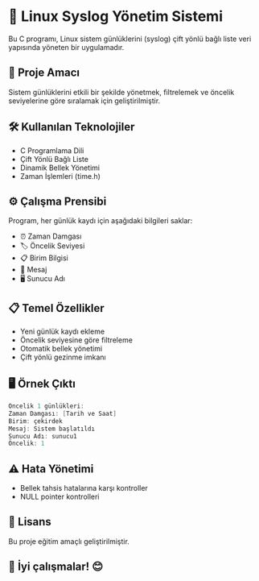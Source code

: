 # 📝 Linux Syslog Yönetim Sistemi

Bu C programı, Linux sistem günlüklerini (syslog) çift yönlü bağlı liste veri yapısında yöneten bir uygulamadır.

## 🎯 Proje Amacı
Sistem günlüklerini etkili bir şekilde yönetmek, filtrelemek ve öncelik seviyelerine göre sıralamak için geliştirilmiştir.

## 🛠️ Kullanılan Teknolojiler
* C Programlama Dili
* Çift Yönlü Bağlı Liste
* Dinamik Bellek Yönetimi
* Zaman İşlemleri (time.h)

## ⚙️ Çalışma Prensibi
Program, her günlük kaydı için aşağıdaki bilgileri saklar:
* ⏰ Zaman Damgası
* 🏷️ Öncelik Seviyesi
* 📋 Birim Bilgisi
* 💬 Mesaj
* 🖥️ Sunucu Adı

## 📋 Temel Özellikler
* Yeni günlük kaydı ekleme
* Öncelik seviyesine göre filtreleme
* Otomatik bellek yönetimi
* Çift yönlü gezinme imkanı

## 🖥️ Örnek Çıktı
```c
Öncelik 1 günlükleri:
Zaman Damgası: [Tarih ve Saat]
Birim: çekirdek
Mesaj: Sistem başlatıldı
Sunucu Adı: sunucu1
Öncelik: 1
```

## ⚠️ Hata Yönetimi
* Bellek tahsis hatalarına karşı kontroller
* NULL pointer kontrolleri

## 📜 Lisans
Bu proje eğitim amaçlı geliştirilmiştir.

## 🚀 İyi çalışmalar! 😊
